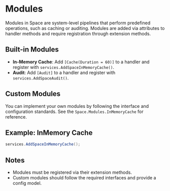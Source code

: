 # Modules

Modules in Space are system-level pipelines that perform predefined operations, such as caching or auditing. Modules are added via attributes to handler methods and require registration through extension methods.

## Built-in Modules
- **In-Memory Cache**: Add `[Cache(Duration = 60)]` to a handler and register with `services.AddSpaceInMemoryCache()`.
- **Audit**: Add `[Audit]` to a handler and register with `services.AddSpaceAudit()`.

## Custom Modules
You can implement your own modules by following the interface and configuration standards. See the `Space.Modules.InMemoryCache` for reference.

## Example: InMemory Cache
```csharp
services.AddSpaceInMemoryCache();
```

## Notes
- Modules must be registered via their extension methods.
- Custom modules should follow the required interfaces and provide a config model.
